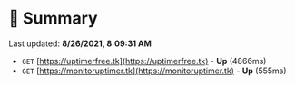 # 📖 Summary
Last updated: **8/26/2021, 8:09:31 AM**

- `GET` [https://uptimerfree.tk](https://uptimerfree.tk) - **Up** (4866ms)
- `GET` [https://monitoruptimer.tk](https://monitoruptimer.tk) - **Up** (555ms)
